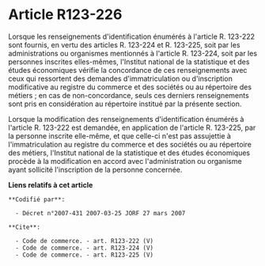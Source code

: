 # Article R123-226

Lorsque les renseignements d'identification énumérés à l'article R. 123-222 sont fournis, en vertu des articles R. 123-224 et
R. 123-225, soit par les administrations ou organismes mentionnés à l'article R. 123-224, soit par les personnes inscrites
elles-mêmes, l'Institut national de la statistique et des études économiques vérifie la concordance de ces renseignements
avec ceux qui ressortent des demandes d'immatriculation ou d'inscription modificative au registre du commerce et des sociétés
ou au répertoire des métiers ; en cas de non-concordance, seuls ces derniers renseignements sont pris en considération au
répertoire institué par la présente section.

Lorsque la modification des renseignements d'identification énumérés à l'article R. 123-222 est demandée, en application de
l'article R. 123-225, par la personne inscrite elle-même, et que celle-ci n'est pas assujettie à l'immatriculation au
registre du commerce et des sociétés ou au répertoire des métiers, l'Institut national de la statistique et des études
économiques procède à la modification en accord avec l'administration ou organisme ayant sollicité l'inscription de la
personne concernée.

**Liens relatifs à cet article**

	**Codifié par**:

	  - Décret n°2007-431 2007-03-25 JORF 27 mars 2007

	**Cite**:

	  - Code de commerce. - art. R123-222 (V)
	  - Code de commerce. - art. R123-224 (V)
	  - Code de commerce. - art. R123-225 (V)
